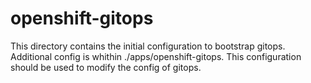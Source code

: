 # openshift-gitops
This directory contains the initial configuration to bootstrap gitops. Additional config is whithin ./apps/openshift-gitops. This configuration should be used to modify the config of gitops. 
